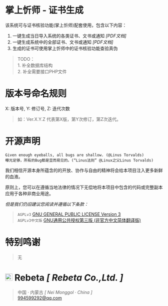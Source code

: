 # 掌上忻师 - 证书生成 #

该系统可与证书核验功能(掌上忻师)配套使用，包含以下内容：

1. 一键生成当日导入系统的各类证书、文书或通知 *[PDF文档]*
2. 一键生成系统中的全部证书、文书或通知 *[PDF文档]*
3. 生成的证书可使用掌上忻师中的证书核验功能查验真伪

> TODO：
<br> 1. 补全数据库结构
<br> 2. 补全需要接口PHP文件

# 版本号命名规则 #

X: 版本号, Y: 修订号, Z: 迭代次数

> 如：Ver.X.Y.Z 代表第X版，第Y次修订，第Z次迭代。

# 开源声明 #

	Given enough eyeballs, all bugs are shallow. (@Linus Torvalds)
	曝光足够，所有的Bug都是显而易见的。(“Linus法则” @Linux之父Linus Torvalds)

我们相信开源本身所蕴含的的开放、协作与自由的精神将会给本项目注入更多新鲜的血液。

原则上，您可以在遵循当地法律的情况下无偿地将本项目中包含的代码或完整副本应用于各种非商业用途。

*但是我们仍旧建议您阅读并遵循以下条款：*

>`AGPLv3` [GNU GENERAL PUBLIC LICENSE Version 3](https://github.com/ShadowWaIker/zsxs/blob/master/License)
<br>`AGPLv3中文版` [GNU通用公共授权第三版 (非官方中文简体翻译版)](https://github.com/ShadowWaIker/zsxs/blob/master/License_Zh)

# 特别鸣谢 #
> 无

# <img src="http://www.rebeta.cn/favicon.ico" alt="LOGO" width="23px"> Rebeta *[ Rebeta Co.,Ltd. ]* #
> 中国 · 内蒙古 *[ Nei Monggol · China ]*
<br> 994599292@qq.com